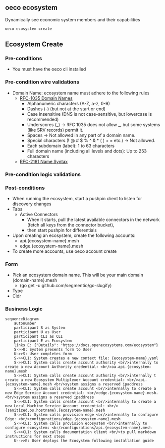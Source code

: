 ## oeco ecosystem

Dynamically see economic system members and their capabilities

```bash
oeco ecosystem create
```

## Ecosystem Create

### Pre-conditions

-   You must have the oeco cli installed

### Pre-condition wire validations

-   Domain Name: ecosystem name must adhere to the following rules
    -   [RFC-1035 Domain Names](https://www.rfc-editor.org/rfc/rfc1035)
        -   Alphanumeric characters (A-Z, a-z, 0-9)
        -   Dashes (-) (but not at the start or end)
        -   Case insensitive (DNS is not case-sensitive, but lowercase is recommended)
        -   Underscores (_) → RFC 1035 does not allow _, but some systems (like SRV records) permit it.
        -   Spaces → Not allowed in any part of a domain name.
        -   Special characters (! @ # $ % ^ & \* ( ) + = etc.) → Not allowed.
        -   Each subdomain (label): 1 to 63 characters
        -   Full domain name (including all levels and dots): Up to 253 characters
    -   [RFC-2181 Name Syntax](https://www.rfc-editor.org/rfc/rfc2181#section-11)

### Pre-condition logic validations

### Post-conditions

-   When running the ecosystem, start a pushpin client to listen for discovery changes
-   Tabs
    -   Active Connectors
        -   When it starts, pull the latest available connectors in the network (fetch all keys from the connector bucket),
        -   then start pushpin for differentials
-   Upon creating an ecosystem, create the following accounts:
    -   api.{ecosystem-name}.mesh
    -   edge.{ecosystem-name}.mesh
-   To create more accounts, use oeco account create

### Form

-   Pick an ecosystem domain name. This will be your main domain {domain-name}.mesh
    -   (go get -u github.com/segmentio/go-slugify)
-   Type
-   Cidr

### Business Logic

```mermaid
sequenceDiagram
    autonumber
    participant S as System
    participant U as User
    participant CLI as CLI
    participant E as Ecosystem
    links E: {"Details": "https://docs.openecosystems.com/ecosystem"}
    S->>U: System presents form to User
    U->>S: User completes form
    S->>CLI: System creates a new context file: {ecosystem-name}.yaml
    S->>CLI: System calls create account authority <br/>internally to create a new Account Authority credential: <br/>aa.api.{ecosystem-name}.mesh
    S->>CLI: System calls create account authority <br/>internally t create a new Ecosystem Multiplexer Account credential: <br/>api.{ecosystem-name}.mesh <br/>system assigns a reserved ipaddress
    S->>CLI: System calls create account <br/>internally to create a new Edge Service Account credential: <br/>edge.{ecosystem-name}.mesh. <br/>system assigns a reserved ipaddress
    S->>CLI: System calls create account <br/>internally to create a new Local Machine Service Account credential: <br/>{sanitized.os.hostname}.{ecosystem-name}.mesh
    S->>CLI: System calls provision edge <br/>internally to configure Edge: <br/>configurations/edge.{ecosystem-name}.mesh
    S->>CLI: System calls provision ecosystem <br/>internally to configure ecosystem: <br/>configurations/api.{ecosystem-name}.mesh
    S->>CLI: System calls documentation client <br/>to pull markdown instructions for next steps
    U-->>E: User deploys the Ecosystem following installation guide
```
